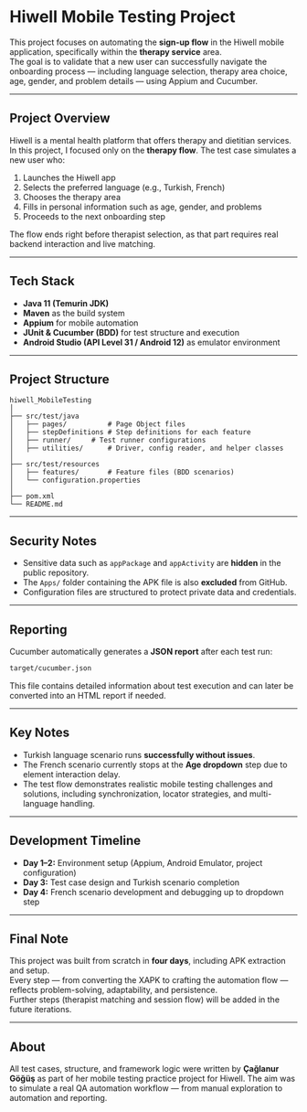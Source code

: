 #  Hiwell Mobile Testing Project

This project focuses on automating the **sign-up flow** in the Hiwell mobile application, specifically within the **therapy service** area.  
The goal is to validate that a new user can successfully navigate the onboarding process — including language selection, therapy area choice, age, gender, and problem details — using Appium and Cucumber.

---

##  Project Overview

Hiwell is a mental health platform that offers therapy and dietitian services.  
In this project, I focused only on the **therapy flow**. The test case simulates a new user who:

1. Launches the Hiwell app
2. Selects the preferred language (e.g., Turkish, French)
3. Chooses the therapy area
4. Fills in personal information such as age, gender, and problems
5. Proceeds to the next onboarding step

The flow ends right before therapist selection, as that part requires real backend interaction and live matching.

---

##  Tech Stack

- **Java 11 (Temurin JDK)**
- **Maven** as the build system
- **Appium** for mobile automation
- **JUnit & Cucumber (BDD)** for test structure and execution
- **Android Studio (API Level 31 / Android 12)** as emulator environment

---

##  Project Structure
```
hiwell_MobileTesting
│
├── src/test/java
│   ├── pages/          # Page Object files
│   ├── stepDefinitions # Step definitions for each feature
│   ├── runner/     # Test runner configurations
│   ├── utilities/      # Driver, config reader, and helper classes
│
├── src/test/resources
│   ├── features/       # Feature files (BDD scenarios)
│   └── configuration.properties
│
├── pom.xml
└── README.md
```

---

##  Security Notes

- Sensitive data such as `appPackage` and `appActivity` are **hidden** in the public repository.
- The `Apps/` folder containing the APK file is also **excluded** from GitHub.
- Configuration files are structured to protect private data and credentials.

---

##  Reporting

Cucumber automatically generates a **JSON report** after each test run: 
```sh
target/cucumber.json
```

This file contains detailed information about test execution and can later be converted into an HTML report if needed.

---

##  Key Notes

- Turkish language scenario runs **successfully without issues**.
- The French scenario currently stops at the **Age dropdown** step due to element interaction delay.
- The test flow demonstrates realistic mobile testing challenges and solutions, including synchronization, locator strategies, and multi-language handling.

---

##  Development Timeline

- **Day 1–2:** Environment setup (Appium, Android Emulator, project configuration)
- **Day 3:** Test case design and Turkish scenario completion
- **Day 4:** French scenario development and debugging up to dropdown step

---

##  Final Note

This project was built from scratch in **four days**, including APK extraction and setup.  
Every step — from converting the XAPK to crafting the automation flow — reflects problem-solving, adaptability, and persistence.  
Further steps (therapist matching and session flow) will be added in the future iterations.

---
##  About

All test cases, structure, and framework logic were written by **Çağlanur Göğüş** as part of her mobile testing practice project for Hiwell.
The aim was to simulate a real QA automation workflow — from manual exploration to automation and reporting.

